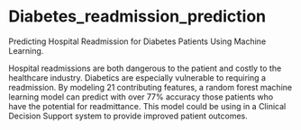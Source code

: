 # Diabetes_readmission_prediction
Predicting Hospital Readmission for Diabetes Patients Using Machine Learning.

Hospital readmissions are both dangerous to the patient and costly to the healthcare industry. Diabetics are especially vulnerable to requiring a readmission. By modeling 21 contributing features, a random forest machine learning model can predict with over 77% accuracy those patients who have the potential for readmittance. This model could be using in a Clinical Decision Support system to provide improved patient outcomes.
